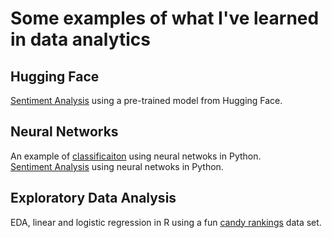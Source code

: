 # Some examples of what I've learned in data analytics

## Hugging Face
[Sentiment Analysis](roberta_on_airline_tweets.ipynb) using a pre-trained model from Hugging Face.

## Neural Networks
An example of [classificaiton](LogisticRegressionKeras.html) using neural netwoks in Python.<br>
[Sentiment Analysis](SentimentAnalysis.html) using neural netwoks in Python.

## Exploratory Data Analysis
EDA, linear and logistic regression in R using a fun [candy rankings](candy.html) data set.
